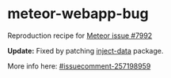 # meteor-webapp-bug
Reproduction recipe for [Meteor issue #7992](https://github.com/meteor/meteor/issues/7992)

**Update:** Fixed by patching [inject-data](https://github.com/rigconfig/inject-data) package.

More info here: [#issuecomment-257198959](https://github.com/meteor/meteor/issues/7992#issuecomment-257198959)
